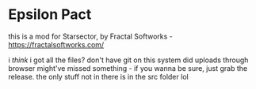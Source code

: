 # Epsilon Pact
this is a mod for Starsector, by Fractal Softworks - https://fractalsoftworks.com/

i *think* i got all the files?  don't have git on this system did uploads through browser might've missed something - if you wanna be sure, just grab the release.  the only stuff not in there is in the src folder lol
